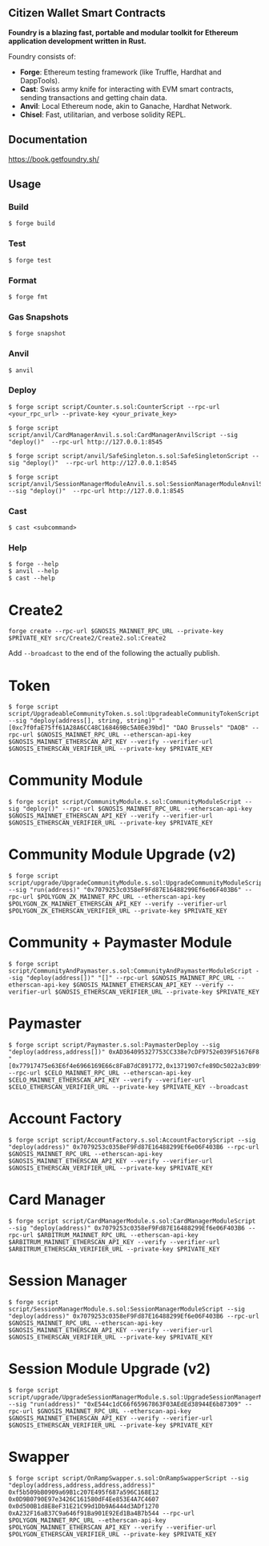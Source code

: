 ## Citizen Wallet Smart Contracts

**Foundry is a blazing fast, portable and modular toolkit for Ethereum application development written in Rust.**

Foundry consists of:

-   **Forge**: Ethereum testing framework (like Truffle, Hardhat and DappTools).
-   **Cast**: Swiss army knife for interacting with EVM smart contracts, sending transactions and getting chain data.
-   **Anvil**: Local Ethereum node, akin to Ganache, Hardhat Network.
-   **Chisel**: Fast, utilitarian, and verbose solidity REPL.

## Documentation

https://book.getfoundry.sh/

## Usage

### Build

```shell
$ forge build
```

### Test

```shell
$ forge test
```

### Format

```shell
$ forge fmt
```

### Gas Snapshots

```shell
$ forge snapshot
```

### Anvil

```shell
$ anvil
```

### Deploy

```shell
$ forge script script/Counter.s.sol:CounterScript --rpc-url <your_rpc_url> --private-key <your_private_key>

$ forge script script/anvil/CardManagerAnvil.s.sol:CardManagerAnvilScript --sig "deploy()"  --rpc-url http://127.0.0.1:8545

$ forge script script/anvil/SafeSingleton.s.sol:SafeSingletonScript --sig "deploy()"  --rpc-url http://127.0.0.1:8545

$ forge script script/anvil/SessionManagerModuleAnvil.s.sol:SessionManagerModuleAnvilScript --sig "deploy()"  --rpc-url http://127.0.0.1:8545
```

### Cast

```shell
$ cast <subcommand>
```

### Help

```shell
$ forge --help
$ anvil --help
$ cast --help
```

# Create2

```shell
forge create --rpc-url $GNOSIS_MAINNET_RPC_URL --private-key $PRIVATE_KEY src/Create2/Create2.sol:Create2
```

Add `--broadcast` to the end of the following the actually publish.

# Token
```shell
$ forge script script/UpgradeableCommunityToken.s.sol:UpgradeableCommunityTokenScript --sig "deploy(address[], string, string)" "[0xc7f0faE75ff61A28A6CC48C168469Bc5A0Ee39bd]" "DAO Brussels" "DAOB" --rpc-url $GNOSIS_MAINNET_RPC_URL --etherscan-api-key $GNOSIS_MAINNET_ETHERSCAN_API_KEY --verify --verifier-url $GNOSIS_ETHERSCAN_VERIFIER_URL --private-key $PRIVATE_KEY 
```

# Community Module
```shell
$ forge script script/CommunityModule.s.sol:CommunityModuleScript --sig "deploy()" --rpc-url $GNOSIS_MAINNET_RPC_URL --etherscan-api-key $GNOSIS_MAINNET_ETHERSCAN_API_KEY --verify --verifier-url $GNOSIS_ETHERSCAN_VERIFIER_URL --private-key $PRIVATE_KEY 
```

# Community Module Upgrade (v2)
```shell
$ forge script script/upgrade/UpgradeCommunityModule.s.sol:UpgradeCommunityModuleScript --sig "run(address)" "0x7079253c0358eF9Fd87E16488299Ef6e06F403B6" --rpc-url $POLYGON_ZK_MAINNET_RPC_URL --etherscan-api-key $POLYGON_ZK_MAINNET_ETHERSCAN_API_KEY --verify --verifier-url $POLYGON_ZK_ETHERSCAN_VERIFIER_URL --private-key $PRIVATE_KEY 
```

# Community + Paymaster Module
```shell
$ forge script script/CommunityAndPaymaster.s.sol:CommunityAndPaymasterModuleScript --sig "deploy(address[])" "[]" --rpc-url $GNOSIS_MAINNET_RPC_URL --etherscan-api-key $GNOSIS_MAINNET_ETHERSCAN_API_KEY --verify --verifier-url $GNOSIS_ETHERSCAN_VERIFIER_URL --private-key $PRIVATE_KEY 
```

# Paymaster
```shell
$ forge script script/Paymaster.s.sol:PaymasterDeploy --sig "deploy(address,address[])" 0xAD364095327753CC338e7cDF9752e039F51676F8 "[0x77917475e63E6f4e6966169E66c8FaB7dC891772,0x1371907cfe89Dc5022a3cB99ffBc4d7430f760cE,0xBA861e2DABd8316cf11Ae7CdA101d110CF581f28]" --rpc-url $CELO_MAINNET_RPC_URL --etherscan-api-key $CELO_MAINNET_ETHERSCAN_API_KEY --verify --verifier-url $CELO_ETHERSCAN_VERIFIER_URL --private-key $PRIVATE_KEY --broadcast
```

# Account Factory
```shell
$ forge script script/AccountFactory.s.sol:AccountFactoryScript --sig "deploy(address)" 0x7079253c0358eF9Fd87E16488299Ef6e06F403B6 --rpc-url $GNOSIS_MAINNET_RPC_URL --etherscan-api-key $GNOSIS_MAINNET_ETHERSCAN_API_KEY --verify --verifier-url $GNOSIS_ETHERSCAN_VERIFIER_URL --private-key $PRIVATE_KEY 
```

# Card Manager
```shell
$ forge script script/CardManagerModule.s.sol:CardManagerModuleScript --sig "deploy(address)" 0x7079253c0358eF9Fd87E16488299Ef6e06F403B6 --rpc-url $ARBITRUM_MAINNET_RPC_URL --etherscan-api-key $ARBITRUM_MAINNET_ETHERSCAN_API_KEY --verify --verifier-url $ARBITRUM_ETHERSCAN_VERIFIER_URL --private-key $PRIVATE_KEY 
```

# Session Manager
```shell
$ forge script script/SessionManagerModule.s.sol:SessionManagerModuleScript --sig "deploy(address)" 0x7079253c0358eF9Fd87E16488299Ef6e06F403B6 --rpc-url $GNOSIS_MAINNET_RPC_URL --etherscan-api-key $GNOSIS_MAINNET_ETHERSCAN_API_KEY --verify --verifier-url $GNOSIS_ETHERSCAN_VERIFIER_URL --private-key $PRIVATE_KEY 
```

# Session Module Upgrade (v2)
```shell
$ forge script script/upgrade/UpgradeSessionManagerModule.s.sol:UpgradeSessionManagerModuleScript --sig "run(address)" "0xE544c1dC66f65967863F03AEdEd38944E6b87309" --rpc-url $GNOSIS_MAINNET_RPC_URL --etherscan-api-key $GNOSIS_MAINNET_ETHERSCAN_API_KEY --verify --verifier-url $GNOSIS_ETHERSCAN_VERIFIER_URL --private-key $PRIVATE_KEY 
```

# Swapper
```shell
$ forge script script/OnRampSwapper.s.sol:OnRampSwapperScript --sig "deploy(address,address,address,address)" 0xf5b509bB0909a69B1c207E495f687a596C168E12 0x0D9B0790E97e3426C161580dF4Ee853E4A7C4607 0x0d500B1d8E8eF31E21C99d1Db9A6444d3ADf1270 0xA232F16aB37C9a646f91Ba901E92Ed1Ba4B7b544 --rpc-url $POLYGON_MAINNET_RPC_URL --etherscan-api-key $POLYGON_MAINNET_ETHERSCAN_API_KEY --verify --verifier-url $POLYGON_ETHERSCAN_VERIFIER_URL --private-key $PRIVATE_KEY 
```